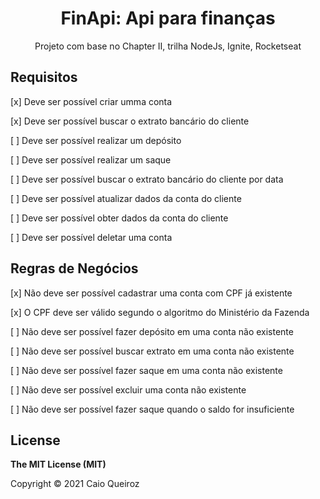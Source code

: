 <h1 align="center">FinApi: Api para finanças</h1>
<div align="center">
    Projeto com base no Chapter II, trilha NodeJs, Ignite, Rocketseat
</div>

## Requisitos

<p>[x] Deve ser possível criar umma conta</p>
<p>[x] Deve ser possível buscar o extrato bancário do cliente</p>
<p>[ ] Deve ser possível realizar um depósito</p>
<p>[ ] Deve ser possível realizar um saque</p>
<p>[ ] Deve ser possível buscar o extrato bancário do cliente por data</p>
<p>[ ] Deve ser possível atualizar dados da conta do cliente</p>
<p>[ ] Deve ser possível obter dados da conta do cliente</p>
<p>[ ] Deve ser possível deletar uma conta</p>

## Regras de Negócios

<p>[x] Não deve ser possível cadastrar uma conta com CPF já existente</p>
<p>[x] O CPF deve ser válido segundo o algoritmo do Ministério da Fazenda</p>
<p>[ ] Não deve ser possível fazer depósito em uma conta não existente</p>
<p>[ ] Não deve ser possível buscar extrato em uma conta não existente</p>
<p>[ ] Não deve ser possível fazer saque em uma conta não existente</p>
<p>[ ] Não deve ser possível excluir uma conta não existente</p>
<p>[ ] Não deve ser possível fazer saque quando o saldo for insuficiente</p>

## License

**The MIT License (MIT)**

Copyright © 2021 Caio Queiroz

